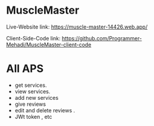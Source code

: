 # MuscleMaster 

Live-Website link: https://muscle-master-14426.web.app/

Client-Side-Code link: https://github.com/Programmer-Mehadi/MuscleMaster-client-code 

#  All APS
-  get services.
-  view services.
-  add new services
-  give reviews
-  edit and delete reviews . 
- JWt token , etc
